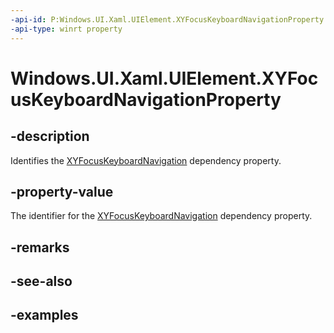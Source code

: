 ```yaml
---
-api-id: P:Windows.UI.Xaml.UIElement.XYFocusKeyboardNavigationProperty
-api-type: winrt property
---
```


<!-- Property syntax.
public DependencyProperty XYFocusKeyboardNavigationProperty { get; }
-->

# Windows.UI.Xaml.UIElement.XYFocusKeyboardNavigationProperty

## -description

Identifies the [XYFocusKeyboardNavigation](uielement_xyfocuskeyboardnavigation.md) dependency property.

## -property-value

The identifier for the [XYFocusKeyboardNavigation](uielement_xyfocuskeyboardnavigation.md) dependency property.

## -remarks

## -see-also

## -examples


